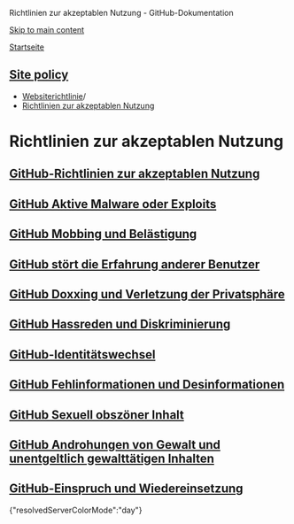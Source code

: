 Richtlinien zur akzeptablen Nutzung - GitHub-Dokumentation

[Skip to main content](#main-content)

[Startseite](/de)

[Site policy](/de/site-policy)
----------

* [Websiterichtlinie](/de/site-policy)/
* [Richtlinien zur akzeptablen Nutzung](/de/site-policy/acceptable-use-policies)

Richtlinien zur akzeptablen Nutzung
==========

[GitHub-Richtlinien zur akzeptablen Nutzung](/de/site-policy/acceptable-use-policies/github-acceptable-use-policies)
----------

[GitHub Aktive Malware oder Exploits](/de/site-policy/acceptable-use-policies/github-active-malware-or-exploits)
----------

[GitHub Mobbing und Belästigung](/de/site-policy/acceptable-use-policies/github-bullying-and-harassment)
----------

[GitHub stört die Erfahrung anderer Benutzer](/de/site-policy/acceptable-use-policies/github-disrupting-the-experience-of-other-users)
----------

[GitHub Doxxing und Verletzung der Privatsphäre](/de/site-policy/acceptable-use-policies/github-doxxing-and-invasion-of-privacy)
----------

[GitHub Hassreden und Diskriminierung](/de/site-policy/acceptable-use-policies/github-hate-speech-and-discrimination)
----------

[GitHub-Identitätswechsel](/de/site-policy/acceptable-use-policies/github-impersonation)
----------

[GitHub Fehlinformationen und Desinformationen](/de/site-policy/acceptable-use-policies/github-misinformation-and-disinformation)
----------

[GitHub Sexuell obszöner Inhalt](/de/site-policy/acceptable-use-policies/github-sexually-obscene-content)
----------

[GitHub Androhungen von Gewalt und unentgeltlich gewalttätigen Inhalten](/de/site-policy/acceptable-use-policies/github-threats-of-violence-and-gratuitously-violent-content)
----------

[GitHub-Einspruch und Wiedereinsetzung](/de/site-policy/acceptable-use-policies/github-appeal-and-reinstatement)
----------

{"resolvedServerColorMode":"day"}
